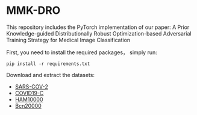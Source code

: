 # MMK-DRO
This repository includes the PyTorch implementation of our paper: A Prior Knowledge-guided Distributionally Robust Optimization-based Adversarial Training Strategy for Medical Image Classification

First, you need to install the required packages， simply run:

```
pip install -r requirements.txt
```

Download and extract the datasets:

- [SARS-COV-2](https://www.kaggle.com/datasets/plameneduardo/sarscov2-ctscan-dataset)
- [COVID19-C](https://www.kaggle.com/datasets/quinn777/covid19c)
- [HAM10000](https://challenge.isic-archive.com/data/#2018)
- [Bcn20000](https://challenge.isic-archive.com/data/#2019)
